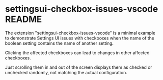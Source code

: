 # settingsui-checkbox-issues-vscode README

The extension "settingsui-checkbox-issues-vscode" is a minimal example to demonstrate Settings UI issues with checkboxes when the name of the boolean setting contains the name of another setting.

Clicking the affected checkboxes can lead to changes in other affected checkboxes.

Just scrolling them in and out of the screen displays them as checked or unchecked randomly, not matching the actual configuration.
